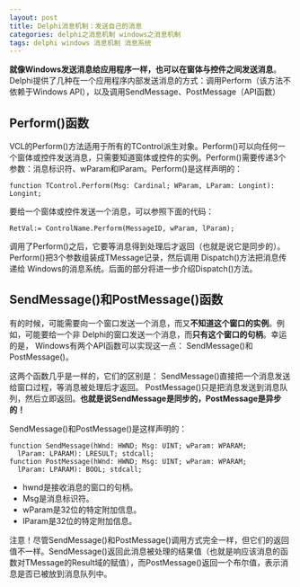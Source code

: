 ```yaml
---
layout: post
title: Delphi消息机制：发送自己的消息
categories: delphi之消息机制 windows之消息机制
tags: delphi windows 消息机制 消息系统
---
```


**就像Windows发送消息给应用程序一样，也可以在窗体与控件之间发送消息**。Delphi提供了几种在一个应用程序内部发送消息的方式：调用Perform（该方法不依赖于Windows API），以及调用SendMessage、PostMessage（API函数）

## Perform()函数

VCL的Perform()方法适用于所有的TControl派生对象。Perform()可以向任何一个窗体或控件发送消息，只需要知道窗体或控件的实例。Perform()需要传递3个参数：消息标识符、wParam和lParam。Perform()是这样声明的：

```
function TControl.Perform(Msg: Cardinal; WParam, LParam: Longint): Longint;
```

要给一个窗体或控件发送一个消息，可以参照下面的代码：

```
RetVal:= ControlName.Perform(MessageID, wParam, lParam);
```

调用了Perform()之后，它要等消息得到处理后才返回（也就是说它是同步的）。Perform()把3个参数组装成TMessage记录，然后调用 Dispatch()方法把消息传递给 Windows的消息系统。后面的部分将进一步介绍Dispatch()方法。

## SendMessage()和PostMessage()函数

有的时候，可能需要向一个窗口发送一个消息，而又**不知道这个窗口的实例**。例如，可能要给一个非 Delphi的窗口发送一个消息，而**只有这个窗口的句柄**。幸运的是， Windows有两个API函数可以实现这一点： SendMessage()和PostMessage()。

这两个函数几乎是一样的，它们的区别是： SendMessage()直接把一个消息发送给窗口过程，等消息被处理后才返回。 PostMessage()只是把消息发送到消息队列，然后立即返回。**也就是说SendMessage是同步的，PostMessage是异步的！**

SendMessage()和PostMessage()是这样声明的：

```
function SendMessage(hWnd: HWND; Msg: UINT; wParam: WPARAM; 
  lParam: LPARAM): LRESULT; stdcall;
function PostMessage(hWnd: HWND; Msg: UINT; wParam: WPARAM; 
  lParam: LPARAM): BOOL; stdcall;
```

* hwnd是接收消息的窗口的句柄。
* Msg是消息标识符。
* wParam是32位的特定附加信息。
* lParam是32位的特定附加信息。

注意！尽管SendMessage()和PostMessage()调用方式完全一样，但它们的返回值不一样。SendMessage()返回此消息被处理的结果值（也就是响应该消息的函数对TMessage的Result域的赋值），而PostMessage()返回一个布尔值，表示消息是否已被放到消息队列中。
